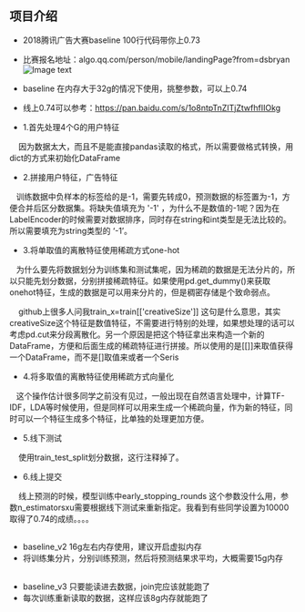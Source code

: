 ## 项目介绍

- 2018腾讯广告大赛baseline 100行代码带你上0.73
- 比赛报名地址：algo.qq.com/person/mobile/landingPage?from=dsbryan
![Image text](https://github.com/YouChouNoBB/2018-tencent-ad-competition-baseline/blob/master/pic/leadboard.jpg)

- baseline  在内存大于32g的情况下使用，挑整参数，可以上0.74 
- 线上0.74可以参考：https://pan.baidu.com/s/1o8ntpTnZITjZtwfhfIIOkg
- 1.首先处理4个G的用户特征

    因为数据太大，而且不是能直接pandas读取的格式，所以需要做格式转换，用dict的方式来初始化DataFrame

- 2.拼接用户特征，广告特征

   训练数据中负样本的标签给的是-1，需要先转成0，预测数据的标签置为-1，方便合并后区分数据集。将缺失值填充为 '-1' ，为什么不是数值的-1呢？因为在LabelEncoder的时候需要对数据排序，同时存在string和int类型是无法比较的。所以需要填充为string类型的 ‘-1’。

- 3.将单取值的离散特征使用稀疏方式one-hot

   为什么要先将数据划分为训练集和测试集呢，因为稀疏的数据是无法分片的，所以只能先划分数据，分别拼接稀疏特征。如果使用pd.get_dummy()来获取onehot特征，生成的数据是可以用来分片的，但是稠密存储是个致命弱点。

    github上很多人问我train_x=train[['creativeSize']] 这句是什么意思，其实creativeSize这个特征是数值特征，不需要进行特别的处理，如果想处理的话可以考虑pd.cut来分段离散化。另一个原因是把这个特征拿出来构造一个新的DataFrame，方便和后面生成的稀疏特征进行拼接。所以使用的是[[]]来取值获得一个DataFrame，而不是[]取值来或者一个Seris

- 4.将多取值的离散特征使用稀疏方式向量化

   这个操作估计很多同学之前没有见过，一般出现在自然语言处理中，计算TF-IDF，LDA等时候使用，但是同样可以用来生成一个稀疏向量，作为新的特征，同时可以一个特征生成多个特征，比单独的处理更加方便。

- 5.线下测试

    使用train_test_split划分数据，这行注释掉了。

- 6.线上提交

    线上预测的时候，模型训练中early_stopping_rounds 这个参数没什么用，参数n_estimatorsxu需要根据线下测试来重新指定。我看到有些同学设置为10000取得了0.74的成绩。。。。

##
- baseline_v2  16g左右内存使用，建议开启虚拟内存
- 将训练集分片，分别训练预测，然后将预测结果求平均，大概需要15g内存

##
- baseline_v3  只要能读进去数据，join完应该就能跑了
- 每次训练重新读取的数据，这样应该8g内存就能跑了
